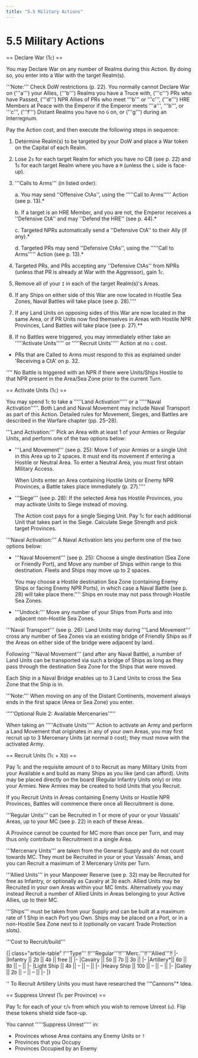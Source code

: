 ```yaml
---
title: "5.5 Military Actions"
---
```


# 5.5 Military Actions

== Declare War (1<code>c</code>) ==

You may Declare War on any number of Realms during this Action. By doing so, you enter into a War with the target Realm(s).

'''Note:''' Check DoW restrictions (p. 22). You normally cannot Declare War on ('''a''') your Allies, ('''b''') Realms you have a Truce with, ('''c''') PRs who have Passed, ('''d''') NPR Allies of PRs who meet '''b''' or '''c''', ('''e''') HRE Members at Peace with the Emperor if the Emperor meets '''a''', '''b''', or '''c''', ('''f''') Distant Realms you have no <code>G</code> on, or ('''g''') during an Interregnum.

Pay the Action cost, and then execute the following steps in sequence:
1. Determine Realm(s) to be targeted by your DoW and place a War token on the Capital of each Realm.
2. Lose 2<code>s</code> for each target Realm for which you have no CB (see p. 22) and 1<code>s</code> for each target Realm where you have a <code>M</code> (unless the <code>L</code> side is face-up).
3. '''Calls to Arms''' (in listed order):

	a. You may send ''Offensive CtAs'', using the '''''Call to Arms''''' Action (see p. 13).*
	
	b. If a target is an HRE Member, and you are not, the Emperor receives a ''Defensive CtA'' and may ''Defend the HRE'' (see p. 44).*
	
	c. Targeted NPRs automatically send a ''Defensive CtA'' to their Ally (if any).*
	
	d. Targeted PRs may send ''Defensive CtAs'', using the '''''Call to Arms''''' Action (see p. 13).*

4. Targeted PRs, and PRs accepting any ''Defensive CtAs'' from NPRs (unless that PR is already at War with the Aggressor), gain 1<code>c</code>.
5. Remove all of your <code>I</code> in each of the target Realm(s)'s Areas.
6. If any Ships on either side of this War are now located in Hostile Sea Zones, Naval Battles will take place (see p. 28).\''\''
7. If any Land Units on opposing sides of this War are now located in the same Area, or if PR Units now find themselves in Areas with Hostile NPR Provinces, Land Battles will take place (see p. 27).**
8. If no Battles were triggered, you may immediately either take an '''''Activate Units''''' or '''''Recruit Units''''' Action at no <code>c</code> cost.

* PRs that are Called to Arms must respond to this as explained under 'Receiving a CtA' on p. 32.

\''\'' No Battle is triggered with an NPR if there were Units/Ships Hostile to that NPR present in the Area/Sea Zone prior to the current Turn.

== Activate Units (1<code>c</code>) ==

You may spend 1<code>c</code> to take a '''''Land Activation''''' or a '''''Naval Activation'''''. Both Land and Naval Movement may include Naval Transport as part of this Action. Detailed rules for Movement, Sieges, and Battles are described in the Warfare chapter (pp. 25–28).

'''Land Activation:''' Pick an Area with at least 1 of your Armies or Regular Units, and perform one of the two options below:

* '''Land Movement''' (see p. 25): Move 1 of your Armies or a single Unit in this Area up to 2 spaces. It must end its movement if entering a Hostile or Neutral Area. To enter a Neutral Area, you must first obtain Military Access.

	When Units enter an Area containing Hostile Units or Enemy NPR Provinces, a Battle takes place immediately (p. 27).\''\''

* '''Siege''' (see p. 28): If the selected Area has Hostile Provinces, you may activate Units to Siege instead of moving.

	The Action cost pays for a single Sieging Unit. Pay 1<code>c</code> for each additional Unit that takes part in the Siege. Calculate Siege Strength and pick target Provinces.

'''Naval Activation:''' A Naval Activation lets you perform one of the two options below:

* '''Naval Movement''' (see p. 25): Choose a single destination (Sea Zone or Friendly Port), and Move any number of Ships within range to this destination. Fleets and Ships may move up to 2 spaces.
	
	You may choose a Hostile destination Sea Zone (containing Enemy Ships or facing Enemy NPR Ports), in which case a Naval Battle (see p. 28) will take place there.\''\'' Ships en route may not pass through Hostile Sea Zones.
	
* '''Undock:''' Move any number of your Ships from Ports and into adjacent non-Hostile Sea Zones.

'''Naval Transport''' (see p. 26): Land Units may during '''Land Movement''' cross any number of Sea Zones via an existing bridge of Friendly Ships as if the Areas on either side of the bridge were adjacent by land.

Following '''Naval Movement''' (and after any Naval Battle), a number of Land Units can be transported via such a bridge of Ships as long as they pass through the destination Sea Zone for the Ships that were moved.

Each Ship in a Naval Bridge enables up to 3 Land Units to cross the Sea Zone that the Ship is in.

'''Note:''' When moving on any of the Distant Continents, movement always ends in the first space (Area or Sea Zone) you enter.

'''''Optional Rule 2: Available Mercenaries'''''

When taking an '''''Activate Units''''' Action to activate an Army and perform a Land Movement that originates in any of your own Areas, you may first recruit up to 3 Mercenary Units (at normal <code>D</code> cost); they must move with the activated Army.

== Recruit Units (1<code>c</code> + X<code>D</code>) ==

Pay 1<code>c</code> and the requisite amount of <code>D</code> to Recruit as many Military Units from your Available <code>m</code> and build as many Ships as you like (and can afford). Units may be placed directly on the board (Regular Infantry Units only) or into your Armies. New Armies may be created to hold Units that you Recruit. 

If you Recruit Units in Areas containing Enemy Units or Hostile NPR Provinces, Battles will commence there once all Recruitment is done.

'''Regular Units''' can be Recruited in 1 or more of your or your Vassals' Areas, up to your MC (see p. 22) in each of these Areas.

A Province cannot be counted for MC more than once per Turn, and may thus only contribute to Recruitment in a single Area.

'''Mercenary Units''' are taken from the General Supply and do not count towards MC. They must be Recruited in your or your Vassals' Areas, and you can Recruit a maximum of 3 Mercenary Units per Turn.

'''Allied Units''' in your Manpower Reserve (see p. 32) may be Recruited for free as Infantry, or optionally as Cavalry at 3<code>D</code> each. Allied Units may be Recruited in your own Areas within your MC limits. Alternatively you may instead Recruit a number of Allied Units in Areas belonging to your Active Allies, up to their MC.

'''Ships''' must be taken from your Supply and can be built at a maximum rate of 1 Ship in each Port you Own. Ships may be placed on a Port, or in a non-Hostile Sea Zone next to it (optionally on vacant Trade Protection slots). 

'''Cost to Recruit/build'''

{| class="article-table"
!'''Type'''   !!'''Regular'''!!'''Merc.'''!!'''Allied'''!!
|-
|Infantry	|| 2<code>D</code>      || 4<code>D</code>    || free     ||
|-
|Cavalry	|| 5<code>D</code>      || 7<code>D</code>    || 3<code>D</code>	 ||
|-
|Artillery*|| 6<code>D</code>      || 8<code>D</code>    || –		 ||
|-
|Light Ship	|| 4<code>D</code>      || –       || –		 ||
|-
|Heavy Ship	|| 10<code>D</code>     || –       || –		 ||
|-
|Galley		|| 2<code>D</code>      || –       || –		 ||
|-
|}

\'' To Recruit Artillery Units you must have researched the ''"Cannons"* Idea.

== Suppress Unrest (1<code>c</code> per Province) ==

Pay 1<code>c</code> for each of your <code>t</code>/<code>v</code> from which you wish to remove Unrest (<code>u</code>). Flip these tokens shield side face-up.

You cannot '''''Suppress Unrest''''' in:
* Provinces whose Area contains any Enemy Units or <code>?</code>
* Provinces that you Occupy
* Provinces Occupied by an Enemy